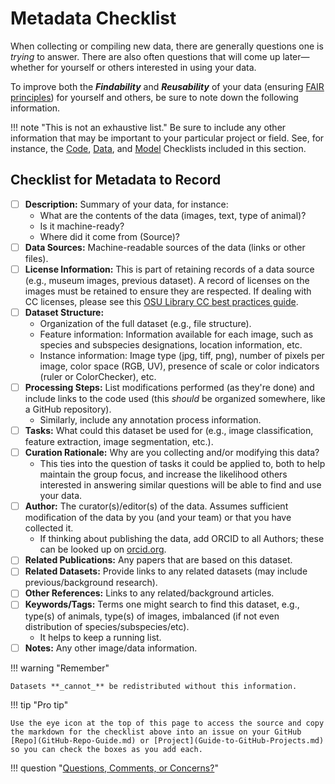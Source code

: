 # Metadata Checklist

When collecting or compiling new data, there are generally questions one is _trying_ to answer. There are also often questions that will come up later&mdash;whether for yourself or others interested in using your data.

To improve both the _**Findability**_ and _**Reusability**_ of your data (ensuring [FAIR principles](Glossary-for-Imageomics.md#fair-data-principles)) for yourself and others, be sure to note down the following information.

!!! note "This is not an exhaustive list."
    Be sure to include any other information that may be important to your particular project or field. See, for instance, the [Code](Code-Checklist.md), [Data](Data-Checklist.md), and [Model](Model-Checklist.md) Checklists included in this section.

## Checklist for Metadata to Record

- [ ] **Description:** Summary of your data, for instance:
    - What are the contents of the data (images, text, type of animal)?
    - Is it machine-ready?
    - Where did it come from (Source)?
- [ ] **Data Sources:** Machine-readable sources of the data (links or other files).
- [ ] **License Information:** This is part of retaining records of a data source (e.g., museum images, previous dataset). A record of licenses on the images must be retained to ensure they are respected. If dealing with CC licenses, please see this [OSU Library CC best practices guide](https://library.osu.edu/sites/default/files/2022-10/attributing_cc_license_flyer_2022_ac.pdf).
- [ ] **Dataset Structure:**
    - Organization of the full dataset (e.g., file structure).
    - Feature information: Information available for each image, such as species and subspecies designations, location information, etc.
    - Instance information: Image type (jpg, tiff, png), number of pixels per image, color space (RGB, UV), presence of scale or color indicators (ruler or ColorChecker), etc.
- [ ] **Processing Steps:** List modifications performed (as they're done) and include links to the code used (this _should_ be organized somewhere, like a GitHub repository).
    - Similarly, include any annotation process information.
- [ ] **Tasks:** What could this dataset be used for (e.g., image classification, feature extraction, image segmentation, etc.).
- [ ] **Curation Rationale:** Why are you collecting and/or modifying this data?
    - This ties into the question of tasks it could be applied to, both to help maintain the group focus, and increase the likelihood others interested in answering similar questions will be able to find and use your data.
- [ ] **Author:** The curator(s)/editor(s) of the data. Assumes sufficient modification of the data by you (and your team) or that you have collected it.
    - If thinking about publishing the data, add ORCID to all Authors; these can be looked up on [orcid.org](https://orcid.org/).
- [ ] **Related Publications:** Any papers that are based on this dataset.
- [ ] **Related Datasets:** Provide links to any related datasets (may include previous/background research).
- [ ] **Other References:** Links to any related/background articles.
- [ ] **Keywords/Tags:** Terms one might search to find this dataset, e.g., type(s) of animals, type(s) of images, imbalanced (if not even distribution of species/subspecies/etc).
    - It helps to keep a running list.
- [ ] **Notes:** Any other image/data information.

!!! warning "Remember"

    Datasets **_cannot_** be redistributed without this information. 

!!! tip "Pro tip"

    Use the eye icon at the top of this page to access the source and copy the markdown for the checklist above into an issue on your GitHub [Repo](GitHub-Repo-Guide.md) or [Project](Guide-to-GitHub-Projects.md) so you can check the boxes as you add each.

!!! question "[Questions, Comments, or Concerns?](https://github.com/Imageomics/Imageomics-guide/issues)"
